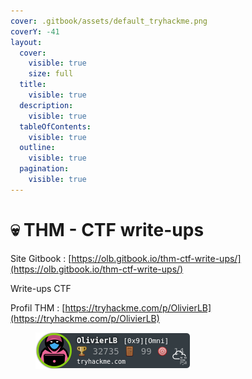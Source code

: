 ```yaml
---
cover: .gitbook/assets/default_tryhackme.png
coverY: -41
layout:
  cover:
    visible: true
    size: full
  title:
    visible: true
  description:
    visible: true
  tableOfContents:
    visible: true
  outline:
    visible: true
  pagination:
    visible: true
---
```


# 💀 THM  - CTF write-ups

Site Gitbook : [https://olb.gitbook.io/thm-ctf-write-ups/](https://olb.gitbook.io/thm-ctf-write-ups/)

Write-ups  CTF&#x20;

Profil THM : [https://tryhackme.com/p/OlivierLB](https://tryhackme.com/p/OlivierLB)

<div align="left">

<figure><img src=".gitbook/assets/OlivierLB.png" alt=""><figcaption></figcaption></figure>

</div>

